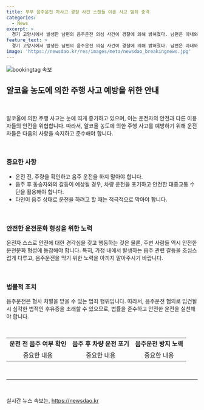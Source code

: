 ```yaml
---
title: 부부 음주운전 차사고 경찰 사건 스캔들 이혼 사고 범죄 충격
categories:
  - News
excerpt: >
  경기 고양시에서 발생한 남편의 음주운전 의심 사건이 경찰에 의해 밝혀졌다. 남편은 아내와의 말다툼 중에 음주운전을 했으며, 신고에 따른 경찰의 조사에서 혈중알코올농도가 측정되었다. 해당 사건은 처음에는 납치 의심 신고로 출동한 경찰에의한 오인으로 드러났으나, 조사 결과 음주운전 사고로 발전했다. 현재 경찰은 음주운전 혐의로 남편을 입건하고 조사 중에 있다.
feature_text: >
  경기 고양시에서 발생한 남편의 음주운전 의심 사건이 경찰에 의해 밝혀졌다. 남편은 아내와의 말다툼 중에 음주운전을 했으며, 신고에 따른 경찰의 조사에서 혈중알코올농도가 측정되었다. 해당 사건은 처음에는 납치 의심 신고로 출동한 경찰에의한 오인으로 드러났으나, 조사 결과 음주운전 사고로 발전했다. 현재 경찰은 음주운전 혐의로 남편을 입건하고 조사 중에 있다.
image: 'https://newsdao.kr/res/images/meta/newsdao_breakingnews.jpg'
---
```


<p><img src="https://newsdao.kr/res/images/meta/newsdao_breakingnews.jpg" alt="bookingtag 속보" /></p>

<article>
<h2 data-ke-size="size26">알코올 농도에 의한 주행 사고 예방을 위한 안내</h2>
<p data-ke-size="size16">&nbsp;</p>
알코올에 의한 주행 사고는 눈에 띄게 증가하고 있으며, 이는 운전자의 안전과 다른 이용자들의 안전을 위협합니다. 따라서, 알코올 농도에 의한 주행 사고를 예방하기 위해 운전자들은 다음의 사항을 숙지하고 준수해야 합니다.
<p data-ke-size="size16">&nbsp;</p>
<h3>중요한 사항</h3>
<ul>
  <li>운전 전, 주량을 확인하고 음주 운전을 하지 말아야 합니다.</li>
  <li>음주 후 동승자와의 갈등이 예상될 경우, 차량 운전을 포기하고 안전한 대중교통 수단을 활용해야 합니다.</li>
  <li>타인이 음주 상태로 운전을 하려고 할 때는 적극적으로 막아야 합니다.</li>
</ul>
<p data-ke-size="size16">&nbsp;</p>
<h3>안전한 운전문화 형성을 위한 노력</h3>
<p data-ke-size="size16">운전자 스스로 안전에 대한 경각심을 갖고 행동하는 것은 물론, 주변 사람들 역시 안전한 운전문화 형성에 동참해야 합니다. 특히, 가정 내에서 발생하는 음주 관련 갈등을 조심스럽게 다루고, 음주운전을 막기 위한 노력을 아끼지 말아주시기 바랍니다.</p>
<p data-ke-size="size16">&nbsp;</p>
<h3>법률적 조치</h3>
<p data-ke-size="size16">음주운전은 형사 처벌을 받을 수 있는 범죄 행위입니다. 따라서, 음주운전 혐의로 입건될 시 심각한 법적인 후유증을 초래할 수 있으므로, 법률을 준수하고 안전한 운전을 실천해야 합니다.</p>
<p data-ke-size="size16">&nbsp;</p>
<table>
  <tbody>
    <tr>
      <td style="text-align: center; height: 17px;"><b>운전 전 음주 여부 확인</b></td>
      <td style="text-align: center; height: 17px;"><b>음주 후 차량 운전 포기</b></td>
      <td style="text-align: center; height: 17px;"><b>음주운전 방지 노력</b></td>
    </tr>
    <tr>
      <td style="text-align: center; height: 17px;">중요한 내용</td>
      <td style="text-align: center; height: 17px;">중요한 내용</td>
      <td style="text-align: center; height: 17px;">중요한 내용</td>
    </tr>
  </tbody>
</table>
<p data-ke-size="size16">&nbsp;</p>
<hr>
<p data-ke-size="size16">&nbsp;</p>
</article>
실시간 뉴스 속보는, <a href="https://newsdao.kr" rel="dofollow">https://newsdao.kr</a>


